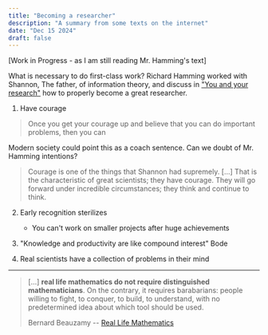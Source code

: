 ```yaml
---
title: "Becoming a researcher"
description: "A summary from some texts on the internet"
date: "Dec 15 2024"
draft: false
---
```


[Work in Progress - as I am still reading Mr. Hamming's text]

What is necessary to do first-class work? Richard Hamming worked with Shannon, The father, of information theory, and discuss in ["You and your research"](https://www.cs.virginia.edu/~robins/YouAndYourResearch.html) how to properly become a great researcher.

1. Have courage

> Once you get your courage up and believe that you can do important problems, then you can

Modern society could point this as a coach sentence. Can we doubt of Mr. Hamming intentions?

> Courage is one of the things that Shannon had supremely. [...] That is the characteristic of great scientists; they have courage. They will go forward under incredible circumstances; they think and continue to think.

2. Early recognition sterilizes
    - You can't work on smaller projects after huge achievements

3. "Knowledge and productivity are like compound interest" Bode

4. Real scientists have a collection of problems in their mind
---
> [...] **real life mathematics do not require distinguished mathematicians**. On the contrary, it requires barabarians: people willing to fight, to conquer, to build, to understand, with no predetermined idea about which tool should be used.
>
> Bernard Beauzamy  -- [Real Life Mathematics](https://www.maths.tcd.ie/pub/ims/bull48/M4801.pdf)

